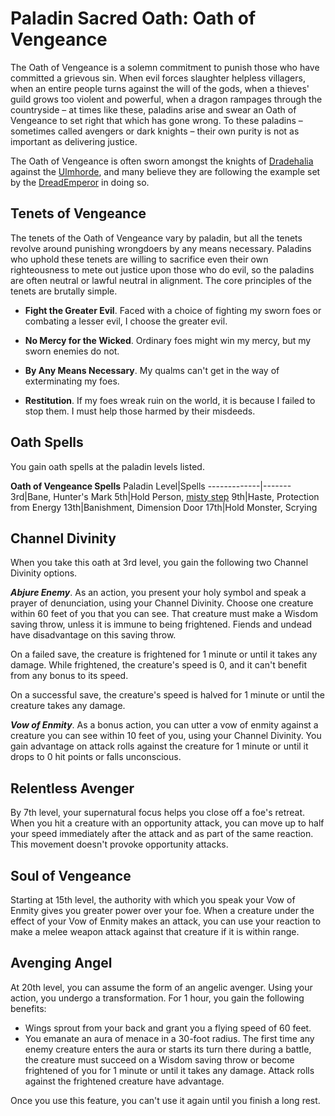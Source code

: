 # Paladin Sacred Oath: Oath of Vengeance
The Oath of Vengeance is a solemn commitment to punish those who have committed a grievous sin. When evil forces slaughter helpless villagers, when an entire people turns against the will of the gods, when a thieves' guild grows too violent and powerful, when a dragon rampages through the countryside – at times like these, paladins arise and swear an Oath of Vengeance to set right that which has gone wrong. To these paladins – sometimes called avengers or dark knights – their own purity is not as important as delivering justice.

The Oath of Vengeance is often sworn amongst the knights of [Dradehalia](/Nations/Dradehalia.md) against the [Ulmhorde](/Nations/Ulm.md), and many believe they are following the example set by the [DreadEmperor](/People/DreadEmperor.md) in doing so.

## Tenets of Vengeance
The tenets of the Oath of Vengeance vary by paladin, but all the tenets revolve around punishing wrongdoers by any means necessary. Paladins who uphold these tenets are willing to sacrifice even their own righteousness to mete out justice upon those who do evil, so the paladins are often neutral or lawful neutral in alignment. The core principles of the tenets are brutally simple.

* **Fight the Greater Evil**. Faced with a choice of fighting my sworn foes or combating a lesser evil, I choose the greater evil.

* **No Mercy for the Wicked**. Ordinary foes might win my mercy, but my sworn enemies do not.

* **By Any Means Necessary**. My qualms can't get in the way of exterminating my foes.

* **Restitution**. If my foes wreak ruin on the world, it is because I failed to stop them. I must help those harmed by their misdeeds.

## Oath Spells
You gain oath spells at the paladin levels listed.

**Oath of Vengeance Spells**
Paladin Level|Spells
-------------|-------
3rd|Bane, Hunter's Mark
5th|Hold Person, [misty step](https://www.dndbeyond.com/spells/misty-step)
9th|Haste, Protection from Energy
13th|Banishment, Dimension Door
17th|Hold Monster, Scrying

## Channel Divinity
When you take this oath at 3rd level, you gain the following two Channel Divinity options.

***Abjure Enemy***. As an action, you present your holy symbol and speak a prayer of denunciation, using your Channel Divinity. Choose one creature within 60 feet of you that you can see. That creature must make a Wisdom saving throw, unless it is immune to being frightened. Fiends and undead have disadvantage on this saving throw.

On a failed save, the creature is frightened for 1 minute or until it takes any damage. While frightened, the creature's speed is 0, and it can't benefit from any bonus to its speed.

On a successful save, the creature's speed is halved for 1 minute or until the creature takes any damage.

***Vow of Enmity***. As a bonus action, you can utter a vow of enmity against a creature you can see within 10 feet of you, using your Channel Divinity. You gain advantage on attack rolls against the creature for 1 minute or until it drops to 0 hit points or falls unconscious.

## Relentless Avenger
By 7th level, your supernatural focus helps you close off a foe's retreat. When you hit a creature with an opportunity attack, you can move up to half your speed immediately after the attack and as part of the same reaction. This movement doesn't provoke opportunity attacks.

## Soul of Vengeance
Starting at 15th level, the authority with which you speak your Vow of Enmity gives you greater power over your foe. When a creature under the effect of your Vow of Enmity makes an attack, you can use your reaction to make a melee weapon attack against that creature if it is within range.

## Avenging Angel
At 20th level, you can assume the form of an angelic avenger. Using your action, you undergo a transformation. For 1 hour, you gain the following benefits:

* Wings sprout from your back and grant you a flying speed of 60 feet.
* You emanate an aura of menace in a 30-foot radius. The first time any enemy creature enters the aura or starts its turn there during a battle, the creature must succeed on a Wisdom saving throw or become frightened of you for 1 minute or until it takes any damage. Attack rolls against the frightened creature have advantage.

Once you use this feature, you can't use it again until you finish a long rest.
